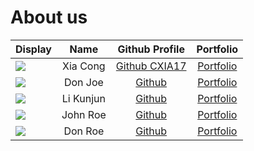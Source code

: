 # About us

Display |   Name   |               Github Profile               | Portfolio 
--------|:--------:|:------------------------------------------:|:---------:
![](https://image.umall.com.au/image/goods4/6921294355383/image/1.jpg?x-oss-process=image/resize,w_750/sharpen,100/quality,Q_100) | Xia Cong | [Github CXIA17](https://github.com/CXIA17) | [Portfolio](docs/team/johndoe.md)
![](https://via.placeholder.com/100.png?text=Photo) | Don Joe  |       [Github](https://github.com/)        | [Portfolio](docs/team/johndoe.md)
![](https://wingfungdundee.co.uk/WebRoot/Store25/Shops/619556e1-1fbf-4030-bcf6-c7e2e8a4f752/620E/4594/146C/E2B0/E561/0A48/3522/3482/CKA101B.jpg) | Li Kunjun | [Github](https://github.com/StargazerX0?tab=repositories) | [Portfolio](docs/team/LiKunjun.md)
![](https://via.placeholder.com/100.png?text=Photo) | John Roe |       [Github](https://github.com/)        | [Portfolio](docs/team/johndoe.md)
![](https://via.placeholder.com/100.png?text=Photo) | Don Roe  |       [Github](https://github.com/)        | [Portfolio](docs/team/johndoe.md)
